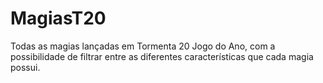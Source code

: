 # MagiasT20
 Todas as magias lançadas em Tormenta 20 Jogo do Ano, com a possibilidade de filtrar entre as diferentes características que cada magia possui.
